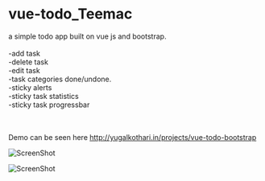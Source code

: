 # vue-todo_Teemac
a simple todo app built on vue js and bootstrap.
<br><br>
-add task<br>
-delete task<br>
-edit task<br>
-task categories done/undone.<br>
-sticky alerts <br>
-sticky task statistics<br>
-sticky task progressbar<br>
<br><br>

Demo can be seen here http://yugalkothari.in/projects/vue-todo-bootstrap

![ScreenShot](https://raw.github.com/yugalpsd1/vue-todo_Teemac/master/img/s1.PNG)

![ScreenShot](https://raw.github.com/yugalpsd1/vue-todo_Teemac/master/img/s2.PNG)
